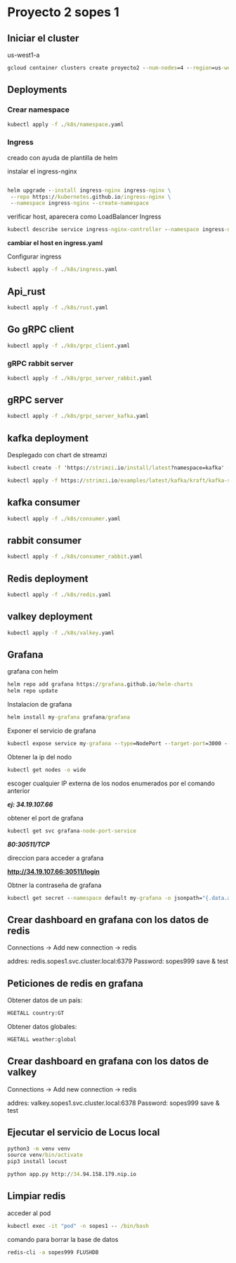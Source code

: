 # Proyecto 2 sopes 1

## Iniciar el cluster

us-west1-a

```cmd
gcloud container clusters create proyecto2 --num-nodes=4 --region=us-west2-a --tags=allin,allout --machine-type=e2-medium --no-enable-network-policy --disk-size=100GB --disk-type=pd-standard
```

## Deployments

### Crear namespace

```cmd
kubectl apply -f ./k8s/namespace.yaml
```

### Ingress

creado con ayuda de plantilla de helm

instalar el ingress-nginx

```cmd

helm upgrade --install ingress-nginx ingress-nginx \
 --repo https://kubernetes.github.io/ingress-nginx \
 --namespace ingress-nginx --create-namespace
```

verificar host, aparecera como LoadBalancer Ingress

```cmd
kubectl describe service ingress-nginx-controller --namespace ingress-nginx
```

**cambiar el host en ingress.yaml**

Configurar ingress

```cmd
kubectl apply -f ./k8s/ingress.yaml
```

## Api_rust

```cmd
kubectl apply -f ./k8s/rust.yaml
```

## Go gRPC client

```cmd
kubectl apply -f ./k8s/grpc_client.yaml
```

### gRPC rabbit server

```cmd
kubectl apply -f ./k8s/grpc_server_rabbit.yaml
```

## gRPC server

```cmd
kubectl apply -f ./k8s/grpc_server_kafka.yaml
```

## kafka deployment

Desplegado con chart de streamzi

```cmd
kubectl create -f 'https://strimzi.io/install/latest?namespace=kafka' -n kafka
```

```cmd
kubectl apply -f https://strimzi.io/examples/latest/kafka/kraft/kafka-single-node.yaml -n kafka
```

## kafka consumer

```cmd
kubectl apply -f ./k8s/consumer.yaml
```

## rabbit consumer

```cmd
kubectl apply -f ./k8s/consumer_rabbit.yaml
```

## Redis deployment

```cmd
kubectl apply -f ./k8s/redis.yaml
```

## valkey deployment

```cmd
kubectl apply -f ./k8s/valkey.yaml
```

## Grafana

grafana con helm

```cmd
helm repo add grafana https://grafana.github.io/helm-charts
helm repo update
```

Instalacion de grafana

```cmd
helm install my-grafana grafana/grafana
```

Exponer el servicio de grafana

```cmd
kubectl expose service my-grafana --type=NodePort --target-port=3000 --name=grafana-node-port-service
```

Obtener la ip del nodo

```cmd
kubectl get nodes -o wide
```

escoger cualquier IP externa de los nodos enumerados por el comando anterior

**_ej: 34.19.107.66_**

obtener el port de grafana

```cmd
kubectl get svc grafana-node-port-service
```

**_80:30511/TCP_**

direccion para acceder a grafana

**http://34.19.107.66:30511/login**

Obtner la contraseña de grafana

```cmd
kubectl get secret --namespace default my-grafana -o jsonpath="{.data.admin-password}" | base64 --decode ; echo
```

## Crear dashboard en grafana con los datos de redis

Connections -> Add new connection -> redis

addres: redis.sopes1.svc.cluster.local:6379
Password: sopes999
save & test

## Peticiones de redis en grafana

Obtener datos de un país:

```cmd
HGETALL country:GT
```

Obtener datos globales:

```cmd
HGETALL weather:global
```

## Crear dashboard en grafana con los datos de valkey

Connections -> Add new connection -> redis

addres: valkey.sopes1.svc.cluster.local:6378
Password: sopes999
save & test

## Ejecutar el servicio de Locus local

```cmd
python3 -m venv venv
source venv/bin/activate
pip3 install locust

python app.py http://34.94.158.179.nip.io
```

## Limpiar redis

acceder al pod

```cmd
kubectl exec -it "pod" -n sopes1 -- /bin/bash
```

comando para borrar la base de datos

```cmd
redis-cli -a sopes999 FLUSHDB
```
